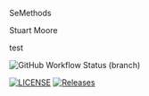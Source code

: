 SeMethods

Stuart Moore

test

![GitHub Workflow Status (branch)](https://img.shields.io/github/actions/workflow/status/Stuart-Moore-40623146/SoftwareMethods/main.yml?branch=master)

[![LICENSE](https://img.shields.io/github/license/Stuart-Moore-40623146/SoftwareMethods.svg?style=flat-square)](https://github.com/Stuart-Moore-40623146/SoftwareMethods/blob/master/LICENSE)
[![Releases](https://img.shields.io/github/release/Stuart-Moore-40623146/SoftwareMethods/all.svg?style=flat-square)](https://github.com/Stuart-Moore-40623146/SoftwareMethods/releases)

